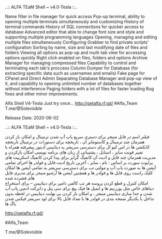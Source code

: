 ..:: ALFA TEaM Shell ~ v4.0-Tesla ::..

Name filter in file manager for quick access
Pop-up terminal, ability to opening multiple terminals simultaneously and customizing
History of terminal commands
History of SQL connections for quicker access to database
Advanced editor that able to change font size and style and supporting multiple programming languages
Opening, managing and editing multiple files simultaneously
Configuring Grabber to find private scripts' configuration
Sorting by name, size and last modifying date of files and folders
Viewing all options as pop-up and multi-tab view for accessing options quickly
Right click enabled on files, folders and options
Archive Manager for managing compressed files
Capability to control and terminating each tab's proccess
Column Dumper for Database (for extracting specific data such as usernames and emails)
Fake page for CPanel and Direct Admin
Separating Database Manager and pop-up view of it, and capability to opening unlimited number of databases together without interference
Paging folders with a lot of files for faster loading
Bug fixes and other minor improvements.

Alfa Shell V4-Tesla
Just try once...
http://getalfa.rf.gd/
#Alfa_Team
T.me/@Solevisible

Release Date: 2020-06-02

..:: ALFA TEaM Shell ~ v4.0-Tesla ::..

فیلتر اسم در فایل منیجر  برای دستری سربع 
پاپ آپ شدن ترمینال و امکان باز کردن همزمان چند ترمینال و کاستومایز آن  ، تاریخچه برای دستورات در ترمینال 
تاریخچه کانکشن ها در اس کیو ال  برای دسترسی سریعتر به دیتابیس 
ادیتور پیشرفته همراه با تغییر فونت سایز ، استایل ، پشتیبانی از زبان های برنامه نویسی 
امکان بازکردن و مدیریت همزمان چند فایل و ادیت آن
کانفیگ گرابر برای پیدا کردن کانفیگ اسکریپت های پرایوت
سورت بر اساس : نام ، سایز ، آخرین تاریخ ادیت فایل و فولدر ها
اجرای تمامی آپشن ها به صورت پاپ آپ و مولتی تب برای دسترسی سریعتر به تمامی آپشن ها 
امکان کلیک راست روی فایل ها و فولدر ها و همچنین آپشن ها 
آرشیو منیجر برای مدیری فایل های فشرده شده  
امکان کنترل و قطع کردن پروسه هر تب
کالمن دامپر برای دیتابیس – برای استخراج دیتاهای خاص مثل یوزرنیم ها و ایمیل ها
فیک پیچ برای سی پنل و دایرکت ادمین
پاپ آپ شدن و جدا سازی دیتابیس منیجر ، و امکان باز کردن بی نهایت دیتابیس در لحظه بدون تداخل با یکدیگر
صفحه بندی در فولدر ها با تعداد فایل بالا برای لود سریعتر
فیکس شدن باگ ها

http://getalfa.rf.gd/

#Alfa_Team

T.me/@Solevisible
